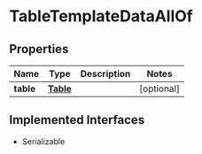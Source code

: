 

# TableTemplateDataAllOf


## Properties

Name | Type | Description | Notes
------------ | ------------- | ------------- | -------------
**table** | [**Table**](Table.md) |  |  [optional]


## Implemented Interfaces

* Serializable


